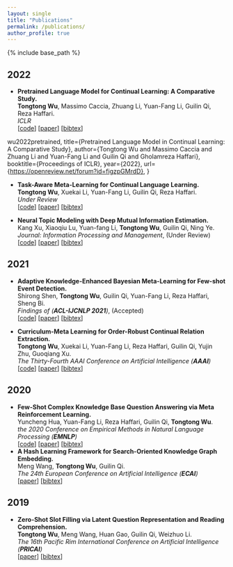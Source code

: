 ```yaml
---
layout: single
title: "Publications"
permalink: /publications/
author_profile: true
---
```


{% include base_path %}

## 2022
* **Pretrained Language Model for Continual Learning: A Comparative Study.**<br>
  **Tongtong Wu**, Massimo Caccia, Zhuang Li, Yuan-Fang Li, Guilin Qi, Reza Haffari.<br>
  <i>ICLR</i><br>
  [[code]()] [[paper]()] [<a href="javascript:void(0)" onclick="(function(target, id) { if ($('#' + id).css('display') == 'block') { $('#' + id).hide('fast'); $(target).text('bibtex') } else { $('#' + id).show('fast'); $(target).text('bibtex▲') } })(this, 'wu_plm4cl21');">bibtex</a>]
  <div id="wu_plm4cl21" style="display:none">
  <pre>@inproceedings{
wu2022pretrained,
title={Pretrained Language Model in Continual Learning: A Comparative Study},
author={Tongtong Wu and Massimo Caccia and Zhuang Li and Yuan-Fang Li and Guilin Qi and Gholamreza Haffari},
booktitle={Proceedings of ICLR},
year={2022},
url={https://openreview.net/forum?id=figzpGMrdD},
}
  </pre></div> 

* **Task-Aware Meta-Learning for Continual Language Learning.**<br>
  **Tongtong Wu**, Xuekai Li, Yuan-Fang Li, Guilin Qi, Reza Haffari. <br>
  <i>Under Review</i><br>
  [[code]()] [[paper]()] [<a href="javascript:void(0)" onclick="(function(target, id) { if ($('#' + id).css('display') == 'block') { $('#' + id).hide('fast'); $(target).text('bibtex') } else { $('#' + id).show('fast'); $(target).text('bibtex▲') } })(this, 'wu_tame21');">bibtex</a>]
  <div id="wu_tame21" style="display:none">

* **Neural Topic Modeling with Deep Mutual Information Estimation.**<br>
  Kang Xu, Xiaoqiu Lu, Yuan-fang Li, **Tongtong Wu**, Guilin Qi, Ning Ye.<br>
  <i>Journal: Information Processing and Management</i>, (Under Review)<br>
  [[code]()] [[paper]()] [<a href="javascript:void(0)" onclick="(function(target, id) { if ($('#' + id).css('display') == 'block') { $('#' + id).hide('fast'); $(target).text('bibtex') } else { $('#' + id).show('fast'); $(target).text('bibtex▲') } })(this, 'IPM_kangxu21');">bibtex</a>]
  <div id="IPM_kangxu21" style="display:none">

## 2021

* **Adaptive Knowledge-Enhanced Bayesian Meta-Learning for Few-shot Event Detection.**<br>
  Shirong Shen, **Tongtong Wu**, Guilin Qi, Yuan-Fang Li, Reza Haffari, Sheng Bi.<br>
  <i>Findings of (**ACL-IJCNLP 2021**)</i>, (Accepted)<br>
  [[code]()] [[paper]()] [<a href="javascript:void(0)" onclick="(function(target, id) { if ($('#' + id).css('display') == 'block') { $('#' + id).hide('fast'); $(target).text('bibtex') } else { $('#' + id).show('fast'); $(target).text('bibtex▲') } })(this, 'SSRACL21');">bibtex</a>]
  <div id="SSRACL21" style="display:none">
  <pre>@inproceedings{SSRACL21,
  author    = {Shirong Shen and
               Tongtong Wu and
               Guilin Qi and
               Yuan{-}Fang Li and
               Reza Haffari and
               Sheng Bi,
  title     = {Adaptive Knowledge-Enhanced Bayesian Meta-Learning for Few-shot Event Detection},
  booktitle = {Findings of ACL-IJCNLP},
  year      = {2021}
  }
  </pre></div>  

* **Curriculum-Meta Learning for Order-Robust Continual Relation Extraction.**<br>
  **Tongtong Wu**, Xuekai Li, Yuan-Fang Li, Reza Haffari, Guilin Qi, Yujin Zhu, Guoqiang Xu.<br>
  <i>The Thirty-Fourth AAAI Conference on Artificial Intelligence (**AAAI**)</i><br>
  [[code](https://github.com/wutong8023/AAAI-CML.git)] [[paper](https://arxiv.org/abs/2101.01926)] [<a href="javascript:void(0)" onclick="(function(target, id) { if ($('#' + id).css('display') == 'block') { $('#' + id).hide('fast'); $(target).text('bibtex') } else { $('#' + id).show('fast'); $(target).text('bibtex▲') } })(this, 'WuAAAI21');">bibtex</a>]
  <div id="WuAAAI21" style="display:none">
  <pre>@inproceedings{WuAAAI21,
  author    = {Tongtong Wu and
               Xuekai Li and
               Yuan{-}Fang Li and
               Reza Haffari and
               Guilin Qi and
               Yujin Zhu and
               Guoqiang Xu},
  title     = {Curriculum-Meta Learning for Order-Robust Continual Relation Extraction},
  booktitle = {Proceedings of the thirty-fourth AAAI conference on artificial intelligence (AAAI)},
  year      = {2021},
  url       = {https://arxiv.org/abs/2101.01926},
  }
  </pre></div>   
    
## 2020  
* **Few-Shot Complex Knowledge Base Question Answering via Meta Reinforcement Learning.** <br> 
  Yuncheng Hua, Yuan-Fang Li, Reza Haffari, Guilin Qi, **Tongtong Wu**. <br> 
  <i>the 2020 Conference on Empirical Methods in Natural Language Processing (**EMNLP**)</i><br>
  [[code](https://github.com/DevinJake/MRL-CQA)] [[paper](https://www.aclweb.org/anthology/2020.emnlp-main.469/)] [<a href="javascript:void(0)" onclick="(function(target, id) { if ($('#' + id).css('display') == 'block') { $('#' + id).hide('fast'); $(target).text('bibtex') } else { $('#' + id).show('fast'); $(target).text('bibtex▲') } })(this, 'HuaLHQW20');">bibtex</a>]
  <div id="HuaLHQW20" style="display:none">
  <pre>@inproceedings{HuaLHQW20,
    author    = {Yuncheng Hua and
               Yuan{-}Fang Li and
               Gholamreza Haffari and
               Guilin Qi and
               Tongtong Wu},
    title     = {Few-Shot Complex Knowledge Base Question Answering via Meta Reinforcement
               Learning},
    booktitle = {Proceedings of the 2020 Conference on Empirical Methods in Natural
               Language Processing (EMNLP)},
    pages     = {5827--5837},
    year      = {2020},
    url       = {https://doi.org/10.18653/v1/2020.emnlp-main.469}
    }
  </pre></div>              
* **A Hash Learning Framework for Search-Oriented Knowledge Graph Embedding.** <br>
  Meng Wang, **Tongtong Wu**, Guilin Qi.<br>
  <i>The 24th European Conference on Artificial Intelligence (**ECAI**)</i> <br>
  [[paper](https://doi.org/10.3233/FAIA200184)] [<a href="javascript:void(0)" onclick="(function(target, id) { if ($('#' + id).css('display') == 'block') { $('#' + id).hide('fast'); $(target).text('bibtex') } else { $('#' + id).show('fast'); $(target).text('bibtex▲') } })(this, 'mwngECAI2020');">bibtex</a>]
  <div id="mwngECAI2020" style="display:none">
  <pre>@inproceedings{mwngECAI2020,
    author    = {Meng Wang and
               Tongtong Wu and
               Guilin Qi},
    title     = {A Hash Learning Framework for Search-Oriented Knowledge Graph Embedding},
    booktitle = {Proceedings of the 24th European Conference on Artificial Intelligence (ECAI)},
    volume    = {325},
    pages     = {921--928},
    year      = {2020},
    url       = {https://doi.org/10.3233/FAIA200184}
  }
  </pre></div> 
         
## 2019  
* **Zero-Shot Slot Filling via Latent Question Representation and Reading Comprehension.**<br>
  **Tongtong Wu**, Meng Wang, Huan Gao, Guilin Qi, Weizhuo Li. <br>
  <i>The 16th Pacific Rim International Conference on Artificial Intelligence (**PRICAI**)</i><br>
  [[paper](https://doi.org/10.1007/978-3-030-29894-4_10)] [<a href="javascript:void(0)" onclick="(function(target, id) { if ($('#' + id).css('display') == 'block') { $('#' + id).hide('fast'); $(target).text('bibtex') } else { $('#' + id).show('fast'); $(target).text('bibtex▲') } })(this, 'zssfWU19');">bibtex</a>]
  <div id="zssfWU19" style="display:none">
  <pre>@InProceedings{zssfWU19,
  author="Wu, Tongtong
  and Wang, Meng
  and Gao, Huan
  and Qi, Guilin
  and Li, Weizhuo",
  title="Zero-Shot Slot Filling via Latent Question Representation and Reading Comprehension",
  booktitle="PRICAI 2019: Trends in Artificial Intelligence",
  year="2019",
  pages="123--136",
  }
  </pre></div> 
        
    